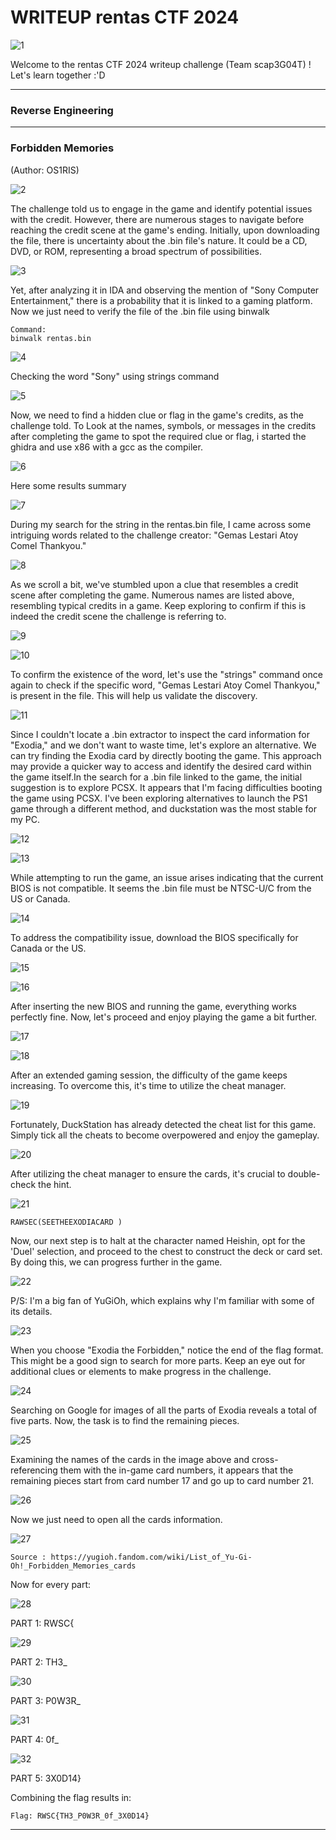 # WRITEUP rentas CTF 2024
![1](https://raw.githubusercontent.com/plnsgr/os1ris/main/rentas%20CTF/images/image1.png?raw=true)

Welcome to the rentas CTF 2024 writeup challenge (Team scap3G04T) ! Let's learn together :'D


---
### Reverse Engineering
-----------------------------------------------------------------------------------------------------------------------------------------------------------------------------------------------
### Forbidden Memories

(Author: OS1RIS)

![2](https://raw.githubusercontent.com/plnsgr/os1ris/main/rentas%20CTF/images/image2.png)

The challenge told us to engage in the game and identify potential issues with the credit. However, there are numerous stages to navigate before reaching the credit scene at the game's ending. Initially, upon downloading the file, there is uncertainty about the .bin file's nature. It could be a CD, DVD, or ROM, representing a broad spectrum of possibilities. 

![3](https://raw.githubusercontent.com/plnsgr/os1ris/main/rentas%20CTF/images/image3.png)

Yet, after analyzing it in IDA and observing the mention of "Sony Computer Entertainment," there is a probability that it is linked to a gaming platform. Now we just need to verify the file of the .bin file using binwalk

```
Command:
binwalk rentas.bin
```

![4](https://raw.githubusercontent.com/plnsgr/os1ris/main/rentas%20CTF/images/image4.png)

Checking the word "Sony" using strings command

![5](https://raw.githubusercontent.com/plnsgr/os1ris/main/rentas%20CTF/images/image5.png)

Now, we need to find a hidden clue or flag in the game's credits, as the challenge told. To Look at the names, symbols, or messages in the credits after completing the game to spot the required clue or flag, i started the ghidra and use x86 with a gcc as the compiler.

![6](https://raw.githubusercontent.com/plnsgr/os1ris/main/rentas%20CTF/images/image6.png)

Here some results summary

![7](https://raw.githubusercontent.com/plnsgr/os1ris/main/rentas%20CTF/images/image7.png)

During my search for the string in the rentas.bin file, I came across some intriguing words related to the challenge creator: "Gemas Lestari Atoy Comel Thankyou."

![8](https://raw.githubusercontent.com/plnsgr/os1ris/main/rentas%20CTF/images/image8.png)

As we scroll a bit, we've stumbled upon a clue that resembles a credit scene after completing the game. Numerous names are listed above, resembling typical credits in a game. Keep exploring to confirm if this is indeed the credit scene the challenge is referring to.

![9](https://raw.githubusercontent.com/plnsgr/os1ris/main/rentas%20CTF/images/image9.png)

![10](https://raw.githubusercontent.com/plnsgr/os1ris/main/rentas%20CTF/images/image10.png)

To confirm the existence of the word, let's use the "strings" command once again to check if the specific word, "Gemas Lestari Atoy Comel Thankyou," is present in the file. This will help us validate the discovery.

![11](https://raw.githubusercontent.com/plnsgr/os1ris/main/rentas%20CTF/images/image11.png)

Since I couldn't locate a .bin extractor to inspect the card information for "Exodia," and we don't want to waste time, let's explore an alternative. We can try finding the Exodia card by directly booting the game. This approach may provide a quicker way to access and identify the desired card within the game itself.In the search for a .bin file linked to the game, the initial suggestion is to explore PCSX. It appears that I'm facing difficulties booting the game using PCSX. I've been exploring alternatives to launch the PS1 game through a different method, and duckstation was the most stable for my PC.

![12](https://raw.githubusercontent.com/plnsgr/os1ris/main/rentas%20CTF/images/image12.png)

![13](https://raw.githubusercontent.com/plnsgr/os1ris/main/rentas%20CTF/images/image13.png)

While attempting to run the game, an issue arises indicating that the current BIOS is not compatible. It seems the .bin file must be NTSC-U/C from the US or Canada.

![14](https://raw.githubusercontent.com/plnsgr/os1ris/main/rentas%20CTF/images/image14.png)

To address the compatibility issue, download the BIOS specifically for Canada or the US.

![15](https://raw.githubusercontent.com/plnsgr/os1ris/main/rentas%20CTF/images/image15.png)

![16](https://raw.githubusercontent.com/plnsgr/os1ris/main/rentas%20CTF/images/image16.png)

After inserting the new BIOS and running the game, everything works perfectly fine. Now, let's proceed and enjoy playing the game a bit further.

![17](https://raw.githubusercontent.com/plnsgr/os1ris/main/rentas%20CTF/images/image17.png)

![18](https://raw.githubusercontent.com/plnsgr/os1ris/main/rentas%20CTF/images/image18.png)

After an extended gaming session, the difficulty of the game keeps increasing. To overcome this, it's time to utilize the cheat manager.

![19](https://raw.githubusercontent.com/plnsgr/os1ris/main/rentas%20CTF/images/image19.png)

Fortunately, DuckStation has already detected the cheat list for this game. Simply tick all the cheats to become overpowered and enjoy the gameplay.

![20](https://raw.githubusercontent.com/plnsgr/os1ris/main/rentas%20CTF/images/image20.png)

After utilizing the cheat manager to ensure the cards, it's crucial to double-check the hint.

![21](https://raw.githubusercontent.com/plnsgr/os1ris/main/rentas%20CTF/images/image21.png)

```
RAWSEC(SEETHEEXODIACARD )
```

Now, our next step is to halt at the character named Heishin, opt for the 'Duel' selection, and proceed to the chest to construct the deck or card set. By doing this, we can progress further in the game. 

![22](https://raw.githubusercontent.com/plnsgr/os1ris/main/rentas%20CTF/images/image22.png)

P/S: I'm a big fan of YuGiOh, which explains why I'm familiar with some of its details.

![23](https://raw.githubusercontent.com/plnsgr/os1ris/main/rentas%20CTF/images/image23.png)

When you choose "Exodia the Forbidden," notice the end of the flag format. This might be a good sign to search for more parts. Keep an eye out for additional clues or elements to make progress in the challenge.

![24](https://raw.githubusercontent.com/plnsgr/os1ris/main/rentas%20CTF/images/image24.png)

Searching on Google for images of all the parts of Exodia reveals a total of five parts. Now, the task is to find the remaining pieces.

![25](https://raw.githubusercontent.com/plnsgr/os1ris/main/rentas%20CTF/images/image25.jpeg)

Examining the names of the cards in the image above and cross-referencing them with the in-game card numbers, it appears that the remaining pieces start from card number 17 and go up to card number 21.

![26](https://raw.githubusercontent.com/plnsgr/os1ris/main/rentas%20CTF/images/image26.png)

Now we just need to open all the cards information.

![27](https://raw.githubusercontent.com/plnsgr/os1ris/main/rentas%20CTF/images/image27.png)

```
Source : https://yugioh.fandom.com/wiki/List_of_Yu-Gi-Oh!_Forbidden_Memories_cards
```

Now for every part:

![28](https://raw.githubusercontent.com/plnsgr/os1ris/main/rentas%20CTF/images/image28.png)

PART 1: RWSC{

![29](https://raw.githubusercontent.com/plnsgr/os1ris/main/rentas%20CTF/images/image29.png)

PART 2: TH3_

![30](https://raw.githubusercontent.com/plnsgr/os1ris/main/rentas%20CTF/images/image30.png)

PART 3: P0W3R_

![31](https://raw.githubusercontent.com/plnsgr/os1ris/main/rentas%20CTF/images/image31.png)

PART 4: 0f_

![32](https://raw.githubusercontent.com/plnsgr/os1ris/main/rentas%20CTF/images/image24.png)

PART 5: 3X0D14}

Combining the flag results in:

```
Flag: RWSC{TH3_P0W3R_0f_3X0D14}
```
-----------------------------------------------------------------------------------------------------------------------------------------------------------------------------------------------
